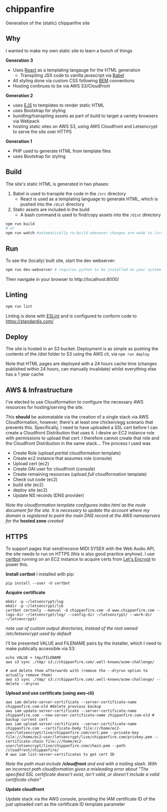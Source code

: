 # chippanfire

Generation of the (static) chippanfire site

## Why
I wanted to make my own static site to learn a bunch of things

**Generation 3**
- Uses [React](https://reactjs.org/) as a templating langauge for the HTML generation
  - Transpiling JSX code to vanilla javascript via [Babel](https://babeljs.io/)
- All styling done via custom CSS following [BEM](http://getbem.com/) conventions
- Hosting continues to be via AWS S3/Cloudfront

**Generation 2**
- uses [EJS](https://ejs.co/) to templates to render static HTML
- uses Bootstrap for styling
- bundling/transpiling assets as part of build to target a variety browsers via Webpack
- hosting static sites on AWS S3, using AWS Cloudfront and Letsencrypt to serve the site over HTTPS

**Generation 1**
- PHP used to generate HTML from template files
- uses Bootstrap for styling

## Build

The site's static HTML is generated in two phases:
1. Babel is used to transpile the code in the `/src` directory
    - React is used as a templating language to generate HTML, which is pushed into the `/dist` directory
1. Static assets are included in the build
    - A bash command is used to find/copy assets into the `/dist` directory

```bash
npm run build
# or
npm run watch #automatically re-build whenever changes are made to /src
```

## Run
To see the (locally) built site, start the dev webserver:
```bash
npm run dev-webserver # requires python to be installed on your system
```

Then navigate in your browser to http://localhost:8000/

## Linting

```bash
npm run lint
```

Linting is done with [ESLint](https://eslint.org/) and is configured to conform code to https://standardjs.com/

## Deploy
The site is hosted in an S3 bucket. Deployment is as simple as pushing the contents of the /dist folder to S3 using the AWS cli, via `npm run deploy`

Note that HTML pages are deployed with a 24 hours cache time (changes published within 24 hours, can manually invalidate) whilst everything else has a 1 year cache

## AWS & Infrastructure
I've elected to use Cloudformation to configure the necessary AWS resources for hosting/serving the site.

This **should** be automatable via the creation of a single stack via AWS Cloudformation, however, there's at least one chicken/egg scenario that prevents this.
Specifically, I need to have uploaded a SSL cert before I can create a Cloudfront Distribution that uses it. I desire an EC2 instance role with permissions to upload that
cert. I therefore cannot create that role and the Cloudfront Distribution in the same stack... The process I used was

- Create Role (upload *partial* cloudformation template)
- Create ec2 instance that assumes role (console)
- Upload cert (ec2)
- Create OAI user for cloudfront (console)
- Create remaining resources (upload *full* cloudformation template)
- Check out code (ec2)
- build site (ec2)
- deploy site (ec2)
- Update NS records (DNS provider)

*Note the cloudformation template configures index.html as the route document for the site. It is necessary to update
the account where my domain is registered to point the main DNS record at the AWS nameservers for the* **hosted zone** *created*

## HTTPS
To support pages that send/receive MIDI SYSEX with the Web Audio API, the site needs to run on HTTPS (this is also good practice anyhow). I use [certbot](https://certbot.eff.org/) running on an EC2 instance to acquire certs from [Let's Encrypt](https://letsencrypt.org/) to power this.

**Install certbot**
I installed with pip:
```
pip install --user -U certbot
```

**Acquire certificate**
```
mkdir -p ~/letsencrypt/log
mkdir -p ~/letsencrypt/lib
certbot certonly --manual -d chippanfire.com -d www.chippanfire.com --logs-dir ~/letsencrypt/log/ --config-dir ~/letsencrypt/ --work-dir ~/letsencrypt/
```
_note use of custom output directories, instead of the root owned /etc/letsencrypt used by default_

I'll be presented VALUE and FILENAME pairs by the installer, which I need to make publically accessible via S3:
```
echo VALUE > tmp/FILENAME
aws s3 sync ./tmp/ s3://chippanfire.com/.well-known/acme-challenge/

# and delete them afterwards with (remove the --dryrun option to actually remove them)
aws s3 sync ./tmp/ s3://chippanfire.com/.well-known/acme-challenge/ --delete --dryrun
```

**Upload and use certificate (using aws-cli)**
```
aws iam delete-server-certificate --server-certificate-name chippanfire.com-old #delete previous backup
aws iam update-server-certificate --server-certificate-name chippanfire.com --new-server-certificate-name chippanfire.com-old # backup current cert
aws iam upload-server-certificate --server-certificate-name chippanfire.com --certificate-body file:///home/ec2-user/letsencrypt/live/chippanfire.com/cert.pem --private-key file:///home/ec2-user/letsencrypt/live/chippanfire.com/privkey.pem --certificate-chain file:///home/ec2-user/letsencrypt/live/chippanfire.com/chain.pem --path /cloudfront/chippanfire/
# aws iam list-server-certificates to get cert ID
```

*Note the path must include **/cloudfront** and end with a trailing slash. With an incorrect path cloudformation gives a misleading error about "The specified SSL certificate doesn't exist, isn't valid, or doesn't include a valid certificate chain"*

**Update cloudfront**

Update stack via the AWS console, providing the IAM certificate ID of the just uploaded cert as the certificate ID template parameter
